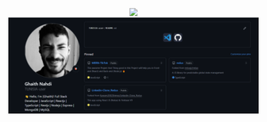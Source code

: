  
 
  


 
   
 
 
 
 
    
       



 <div align="center">
    <img src="https://skillicons.dev/icons?i=,vscode,github" />
   
</div>
<img src="datanewuser.PNG"/>

 

 


